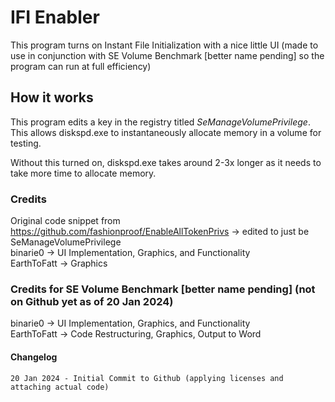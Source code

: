 # IFI Enabler
 This program turns on Instant File Initialization with a nice little UI (made to use in conjunction with SE Volume Benchmark [better name pending] so the program can run at full efficiency)

## How it works
 This program edits a key in the registry titled *SeManageVolumePrivilege*. This allows diskspd.exe to instantaneously allocate memory in a volume for testing.

 Without this turned on, diskspd.exe takes around 2-3x longer as it needs to take more time to allocate memory.

### Credits
 Original code snippet from https://github.com/fashionproof/EnableAllTokenPrivs -> edited to just be SeManageVolumePrivilege    
 binarie0 -> UI Implementation, Graphics, and Functionality    
 EarthToFatt -> Graphics    

### Credits for SE Volume Benchmark [better name pending] (not on Github yet as of 20 Jan 2024)    
 binarie0 -> UI Implementation, Graphics, and Functionality   
 EarthToFatt -> Code Restructuring, Graphics, Output to Word   
 
#### Changelog
    20 Jan 2024 - Initial Commit to Github (applying licenses and attaching actual code)
